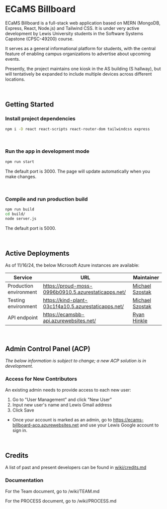 # ECaMS Billboard
ECaMS Billboard is a full-stack web application based on MERN (MongoDB, Express, React, Node.js) and Tailwind CSS. It is under very active development by Lewis University students in the Software Systems Capstone (CPSC-49200) course.

It serves as a general informational platform for students, with the central feature of enabling campus organizations to advertise about upcoming events.

Presently, the project maintains one kiosk in the AS building (S hallway), but will tentatively be expanded to include multiple devices across different locations.

<br/>

## Getting Started

### Install project dependencies
```bash
npm i -D react react-scripts react-router-dom tailwindcss express
```

</br>

### Run the app in development mode
```bash
npm run start
```

The default port is 3000.
The page will update automatically when you make changes.

</br>

### Compile and run production build
```bash
npm run build
cd build/
node server.js
```

The default port is 5000.


</br>

## Active Deployments
As of 11/16/24, the below Microsoft Azure instances are available:

| Service                | URL                                                 | Maintainer                                           |
| ---------------------- | --------------------------------------------------- | ---------------------------------------------------- |
| Production environment | https://proud-moss-0996b0910.5.azurestaticapps.net/ | [Michael Szostak](mailto:michaeldszostak@lewisu.edu) |
| Testing environment    | https://kind-plant-03c1f4a10.5.azurestaticapps.net/ | [Michael Szostak](mailto:michaeldszostak@lewisu.edu) |
| API endpoint           | https://ecamsbb-api.azurewebsites.net/              | [Ryan Hinkle](mailto:ryanehinkle@lewisu.edu)         |

<br/>

## Admin Control Panel (ACP)
*The below information is subject to change; a new ACP solution is in development.*
### Access for New Contributors

An existing admin needs to provide access to each new user:
1. Go to "User Management" and click "New User"
2. Input new user's name and Lewis Gmail address
3. Click Save

- Once your account is marked as an admin, go to https://ecams-billboard-acp.azurewebsites.net and use your Lewis Google account to sign in.

<br/>

## Credits
A list of past and present developers can be found in [wiki/credits.md](wiki/credits.md)

### Documentation
For the Team document, go to /wiki/TEAM.md

For the PROCESS document, go to /wiki/PROCESS.md
